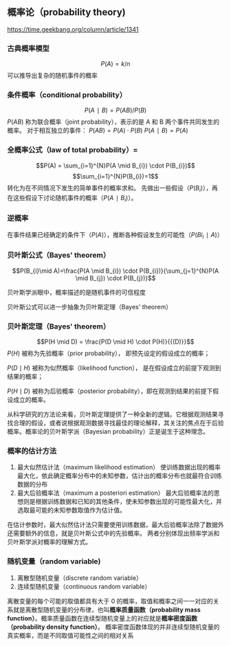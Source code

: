 ## 概率论（probability theory)
https://time.geekbang.org/column/article/1341

### 古典概率模型
$$P(A)=k / n $$
可以推导出复杂的随机事件的概率

### 条件概率（conditional probability）
$$P(A∣B)=P(AB)/P(B)$$​
$P(AB)$ 称为联合概率（joint probability），表示的是 A 和 B 两个事件共同发生的概率。
对于相互独立的事件：
$P(AB)=P(A)⋅P(B)$
$P(A∣B)=P(A)$

### 全概率公式（law of total probability）=
$$P(A) = \sum_{i=1}^{N}P(A \mid B_{i}) \cdot P(B_{i})$$
$$\sum_{i=1}^{N}P(B_{i})=1$$
转化为在不同情况下发生的简单事件的概率求和。
先做出一些假设$（P(B_{i}​)）$，再在这些假设下讨论随机事件的概率$（P(A∣B_{i}​)）$。

### 逆概率
在事件结果已经确定的条件下$（P(A)）$，推断各种假设发生的可能性$（P(Bi_{i}∣A)）$

### 贝叶斯公式（Bayes' theorem）
$$P(B_{i}\mid A)=\frac{P(A \mid B_{i}) \cdot P(B_{i})}{\sum_{j=1}^{N}P(A \mid B_{j}) \cdot P(B_{j})}$$

贝叶斯学派眼中，概率描述的是随机事件的可信程度

贝叶斯公式可以进一步抽象为贝叶斯定理（Bayes' theorem）

### 贝叶斯定理（Bayes' theorem）
$$P(H \mid D) = \frac{P(D \mid H) \cdot P(H)}{{(D)}}$$
$P(H)$ 被称为先验概率（prior probability），
即预先设定的假设成立的概率；

$P(D \mid H)$ 被称为似然概率（likelihood function），
是在假设成立的前提下观测到结果的概率；

$P(H \mid D)$ 被称为后验概率（posterior probability），即在观测到结果的前提下假设成立的概率。

从科学研究的方法论来看，贝叶斯定理提供了一种全新的逻辑。它根据观测结果寻找合理的假设，或者说根据观测数据寻找最佳的理论解释，其关注的焦点在于后验概率。概率论的贝叶斯学派（Bayesian probability）正是诞生于这种理念。

### 概率的估计方法
1. 最大似然估计法（maximum likelihood estimation）
使训练数据出现的概率最大化，依此确定概率分布中的未知参数，估计出的概率分布也就最符合训练数据的分布
2. 最大后验概率法（maximum a posteriori estimation）
最大后验概率法的思想则是根据训练数据和已知的其他条件，使未知参数出现的可能性最大化，并选取最可能的未知参数取值作为估计值。

在估计参数时，最大似然估计法只需要使用训练数据，最大后验概率法除了数据外还需要额外的信息，就是贝叶斯公式中的先验概率。
两者分别体现出频率学派和贝叶斯学派对概率的理解方式。

### 随机变量（random variable)
1. 离散型随机变量（discrete random variable）
2. 连续型随机变量（continuous random variable）

离散变量的每个可能的取值都具有大于 0 的概率，取值和概率之间一一对应的关系就是离散型随机变量的分布律，也叫**概率质量函数（probability mass function）**。概率质量函数在连续型随机变量上的对应就是**概率密度函数（probability density function）**。
概率密度函数体现的并非连续型随机变量的真实概率，而是不同取值可能性之间的相对关系